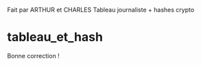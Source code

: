 Fait par ARTHUR et CHARLES
Tableau journaliste + hashes crypto  
 
# tableau_et_hash

Bonne correction ! 

